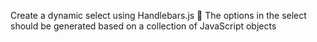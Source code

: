 Create a dynamic select using Handlebars.js
 The options in the select should be generated based on
a collection of JavaScript objects
